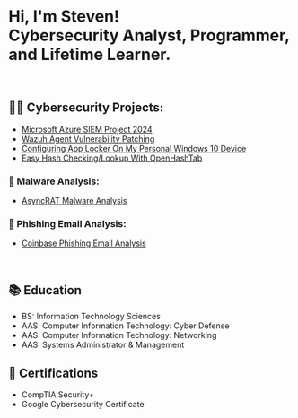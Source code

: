 <h1>Hi, I'm Steven! <br/>Cybersecurity Analyst, Programmer, and Lifetime Learner.</h1>
</br>

<h2>👨‍💻 Cybersecurity Projects:</h2>

- [Microsoft Azure SIEM Project 2024](https://github.com/skghprofile/Microsoft-Azure-SIEM-Project)</b>
- [Wazuh Agent Vulnerability Patching](https://github.com/skghprofile/Wazuh-Agent-Vulnerability-Patching)</b>
- [Configuring App Locker On My Personal Windows 10 Device](https://github.com/skghprofile/Configuring-App-Locker)</b>
- [Easy Hash Checking/Lookup With OpenHashTab](https://github.com/skghprofile/Easy-Hash-Checking-Lookup-With-OpenHashTab)</b>

<h3> 📄 Malware Analysis: </h3>

- [AsyncRAT Malware Analysis](https://github.com/skghprofile/AsyncRAT-Malware-Analysis)

<h3> 📄 Phishing Email Analysis: </h3>

- [Coinbase Phishing Email Analysis](https://github.com/skghprofile/Coinbase-Phishing-Email-Analysis)

</br>
 
<h2>📚 Education </h2>

- BS: Information Technology Sciences
- AAS: Computer Information Technology: Cyber Defense
- AAS: Computer Information Technology: Networking
- AAS: Systems Administrator & Management

<h2>📘 Certifications </h2>

- CompTIA Security+
- Google Cybersecurity Certificate
<!--
**skghprofile/skghprofile** is a ✨ _special_ ✨ repository because its `README.md` (this file) appears on your GitHub profile.

Here are some ideas to get you started:

- 🔭 I’m currently working on ...
- 🌱 I’m currently learning ...
- 👯 I’m looking to collaborate on ...
- 🤔 I’m looking for help with ...
- 💬 Ask me about ...
- 📫 How to reach me: ...
- 😄 Pronouns: ...
- ⚡ Fun fact: ...
-->
